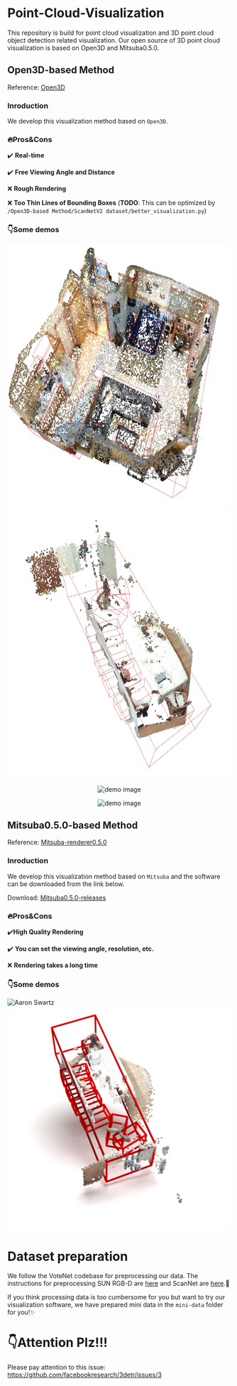 # Point-Cloud-Visualization
This repository is build for point cloud visualization and 3D point cloud object detection related visualization.
Our open source of 3D point cloud visualization is based on Open3D and Mitsuba0.5.0.
## Open3D-based Method
Reference: <a href="https://github.com/isl-org/Open3D" title="Open3D">Open3D</a>

### Inroduction
We develop this visualization method based on `Open3D`.

### 🔥Pros&Cons
✔️ **Real-time**

✔️ **Free Viewing Angle and Distance**

❌ **Rough Rendering**

❌ **Too Thin Lines of Bounding Boxes** (**TODO**: This can be optimized by `/Open3D-based Method/ScanNetV2 dataset/better_visualization.py`)

### 👇Some demos

<div align=center>
<img src="https://github.com/JiachengDeng/Point-Cloud-Visualization/raw/main/resources/Open3D_ScanNetV2.jpg" width = "600" height = "600" alt="A demo of a scene in the ScanNetV2 dataset with Open3D" />

<img src="https://github.com/JiachengDeng/Point-Cloud-Visualization/raw/main/resources/Open3D_SUNRGBD.jpg" width = "600" height = "600" alt="A demo of a scene in the SUN RGB-D dataset with Open3D" />

![demo image](https://github.com/JiachengDeng/Point-Cloud-Visualization/raw/main/resources/ScanNetV2.gif)

![demo image](https://github.com/JiachengDeng/Point-Cloud-Visualization/raw/main/resources/SUNRGBD.gif)
  
</div>

## Mitsuba0.5.0-based Method
Reference: <a href="https://www.mitsuba-renderer.org/devblog/2014/02/mitsuba-0-5-0-released/" title="Mitsuba-renderer0.5.0">Mitsuba-renderer0.5.0</a>

### Inroduction
We develop this visualization method based on `Mitsuba` and the software can be downloaded from the link below.

Download: <a href="http://www.mitsuba-renderer.org/releases/current/windows/" title="Mitsuba0.5.0-releases">Mitsuba0.5.0-releases</a> 

### 🔥Pros&Cons
✔️**High Quality Rendering**

✔️ **You can set the viewing angle, resolution, etc.**

❌ **Rendering takes a long time**

### 👇Some demos

![Aaron Swartz](https://github.com/JiachengDeng/Point-Cloud-Visualization/raw/main/resources/Mitasuba_ScanNetV2.png)
![Aaron Swartz](https://github.com/JiachengDeng/Point-Cloud-Visualization/raw/main/resources/Mitasuba_SUNRGBD.png)

# Dataset preparation

We follow the VoteNet codebase for preprocessing our data.
The instructions for preprocessing SUN RGB-D are [here](https://github.com/facebookresearch/votenet/tree/main/sunrgbd) and ScanNet are [here](https://github.com/facebookresearch/votenet/tree/main/scannet).🎉

If you think processing data is too cumbersome for you but want to try our visualization software, we have prepared mini data in the `mini-data` folder for you!✨

# 👇Attention Plz!!!
Please pay attention to this issue:
https://github.com/facebookresearch/3detr/issues/3
